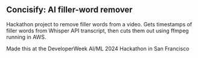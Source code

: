 ## Concisify: AI filler-word remover

Hackathon project to remove filler words from a video. Gets timestamps of filler words from Whisper API transcript, then cuts them out using ffmpeg running in AWS.

Made this at the DeveloperWeek AI/ML 2024 Hackathon in San Francisco
